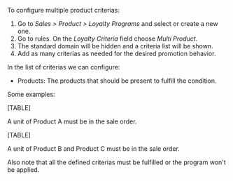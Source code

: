 To configure multiple product criterias:

1.  Go to *Sales \> Product \> Loyalty Programs* and select or create a
    new one.
2.  Go to rules. On the *Loyalty Criteria* field choose *Multi Product*.
3.  The standard domain will be hidden and a criteria list will be
    shown.
4.  Add as many criterias as needed for the desired promotion behavior.

In the list of criterias we can configure:

- Products: The products that should be present to fulfill the
  condition.

Some examples:

[TABLE]

A unit of Product A must be in the sale order.

[TABLE]

A unit of Product B and Product C must be in the sale order.

Also note that all the defined criterias must be fulfilled or the
program won't be applied.
